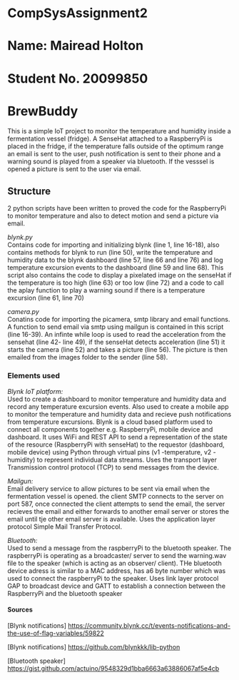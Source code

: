 # CompSysAssignment2

Name: Mairead Holton
==============================
Student No. 20099850
==============================

# **BrewBuddy**

This is a simple IoT project to monitor the temperature and humidity inside a fermentation vessel (fridge). A SenseHat attached to a RaspberryPi is placed in the fridge, if the temperature falls outside of the optimum range an email is sent to the user, push notification is sent to their phone and a warning sound is played from a speaker via bluetooth. If the vesssel is opened a picture is sent to the user via email.

## **Structure**

2 python scripts have been written to proved the code for the RaspberryPi to monitor temperature and also to detect motion and send a picture via email.

*blynk.py* <br>
Contains code for importing and initializing blynk (line 1, line 16-18), also contains methods for blynk to run (line 50), write the temperature and humidity data to the blynk dashboard (line 57, line 66 and line 76) and log temperature excursion events to the dashboard (line 59 and line 68). This script also contains the code to display a pixelated image on the senseHat if the temperature is too high (line 63) or too low (line 72) and a code to call the aplay function to play a warning sound if there is a temperature excursion (line 61, line 70)

*camera.py* <br>
Conatins code for importing the picamera, smtp library and email functions. A function to send email via smtp using mailgun is contained in this script (line 16-39). An infinte while loop is used to read the acceleration from the sensehat (line 42- line 49), if the senseHat detects acceleration (line 51) it starts the camera (line 52) and takes a picture (line 56). The picture is then emailed from the images folder to the sender (line 58).


### **Elements used**

*Blynk IoT platform:* <br>
Used to create a dashboard to monitor temperature and humidity data and record any temperature excursion events. Also used to create a mobile app to monitor the temperature and humidity data and recieve push notifications from temperature excursions. Blynk is a cloud based platform used to connect all components together e.g. RaspberryPi, mobile device and dashboard. It uses WiFi and REST API to send a representation of the state of the resource (RaspberryPi with senseHat) to the requestor (dashboard, mobile device) using Python through virtual pins (v1 -temperature, v2 -humidity) to represent individual data streams. Uses the transport layer Transmission control protocol (TCP) to send messages from the device.

*Mailgun:* <br>
Email delivery service to allow pictures to be sent via email when the fermentation vessel is opened. the client SMTP connects to the server on port 587, once connected the client attempts to send the email, the server recieves the email and either forwards to another email server or stores the email until tje other email server is available. Uses the application layer protocol Simple Mail Transfer Protocol.

*Bluetooth:* <br>
Used to send a message from the raspberryPi to the bluetooth speaker. The raspberryPi is operating as a broadcaster/ server to send the warning.wav file to the speaker (which is acting as an observer/ client). THe bluetooth device adress is similar to a MAC address, has a6 byte number which was used to connect the raspberryPi to the speaker. Uses link layer protocol  GAP to broadcast device and GATT to establish a connection between the RaspberryPi and the bluetooth speaker 

#### **Sources**

[Blynk notifications] https://community.blynk.cc/t/events-notifications-and-the-use-of-flag-variables/59822

[Blynk notifications] https://github.com/blynkkk/lib-python

[Bluetooth speaker] https://gist.github.com/actuino/9548329d1bba6663a63886067af5e4cb
